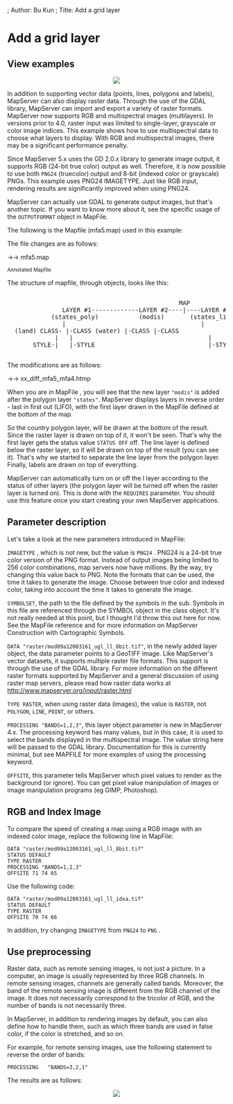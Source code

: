 ; Author: Bu Kun
; Title: Add a grid layer

# Add a grid layer

## View examples

<p align="center">
<img src="http://webgis.pub/cgi-bin/mapserv?map=/owg/mfa5.map&layer=states&layer=states_line&layer=states_label&layer=topo&mode=map"/>
</p>

In addition to supporting vector data (points, lines, polygons and labels), MapServer can also display raster data. Through the use of the GDAL library, MapServer can import and export a variety of raster formats. MapServer now supports RGB and multispectral images (multilayers). In versions prior to 4.0, raster input was limited to single-layer, grayscale or color image indices. This example shows how to use multispectral data to choose what layers to display. With RGB and multispectral images, there may be a significant performance penalty.

Since MapServer 5.x uses the GD 2.0.x library to generate image output, it supports RGB (24-bit true color) output as well. Therefore, it is now possible to use both ``PNG24`` (truecolor) output and 8-bit (indexed color or grayscale) PNGs. This example uses PNG24 IMAGETYPE. Just like RGB input, rendering results are significantly improved when using PNG24.

MapServer can actually use GDAL to generate output images, but that's another topic.
If you want to know more about it, see the specific usage of the ``OUTPUTFORMAT`` object in MapFile.

The following is the Mapfile (mfa5.map) used in this example:

The file changes are as follows:

->-> mfa5.map


<small>Annotated Mapfile </small>



The structure of mapfile, through objects, looks like this:

<pre>

                                               MAP
               LAYER #1-------------LAYER #2----|----LAYER #3--------LAYER #4
            (states_poly)           (modis)       (states_line)   (states_label)
               |                                     |               |
  (land) CLASS- |-CLASS (water) |-CLASS |-CLASS
             |   |                                     |                 |
       STYLE-|   |-STYLE                               |-STYLE     STYLE-|-LABEL

</pre>


The modifications are as follows:


->-> xx_diff_mfa5_mfa4.htmp

When you are in MapFile , you will see that the new layer ``"modis"`` is added after the polygon layer ``"states"``. MapServer displays layers in reverse order - last in first out (LIFO), with the first layer drawn in the MapFile defined at the bottom of the map.

So the country polygon layer, will be drawn at the bottom of the result. Since the raster layer is drawn on top of it, it won't be seen. That's why the first layer gets the status value ``STATUS OFF`` off.
The line layer is defined below the raster layer, so it will be drawn on top of the result (you can see it). That's why we started to separate the line layer from the polygon layer. Finally, labels are drawn on top of everything.

MapServer can automatically turn on or off the l layer according to the status of other layers (the polygon layer will be turned off when the raster layer is turned on). This is done with the ``REQUIRES`` parameter. You should use this feature once you start creating your own MapServer applications.

## Parameter description

Let's take a look at the new parameters introduced in MapFile:


``IMAGETYPE`` , which is not new, but the value is ``PNG24`` . PNG24 is a 24-bit true color version of the PNG format. Instead of output images being limited to 256 color combinations, map servers now have millions. By the way, try changing this value back to PNG. Note the formats that can be used, the time it takes to generate the image. Choose between true color and indexed color, taking into account the time it takes to generate the image.

``SYMBOLSET``, the path to the file defined by the symbols in the sub. Symbols in this file are referenced through the SYMBOL object in the class object. It's not really needed at this point, but I thought I'd throw this out here for now. See the MapFile reference and for more information on MapServer Construction with Cartographic Symbols.

``DATA "raster/mod09a12003161_ugl_ll_8bit.tif"``, in the newly added layer object, the data parameter points to a GeoTIFF image. Like MapServer's vector datasets, it supports multiple raster file formats. This support is through the use of the GDAL library. For more information on the different raster formats supported by MapServer and a general discussion of using raster map servers, please read how raster data works at http://www.mapserver.org/input/raster.html

``TYPE RASTER``, when using raster data (images), the value is ``RASTER``, not ``POLYGON``, ``LINE``, ``POINT``, or others.

``PROCESSING "BANDS=1,2,3"``, this layer object parameter is new in MapServer 4.x. The processing keyword has many values, but in this case, it is used to select the bands displayed in the multispectral image.
The value string here will be passed to the GDAL library. Documentation for this is currently minimal, but see MAPFILE for more examples of using the processing keyword.

``OFFSITE``, this parameter tells MapServer which pixel values to render as the background (or ignore).
You can get pixel value manipulation of images or image manipulation programs (eg GIMP, Photoshop).

## RGB and Index Image

To compare the speed of creating a map using a RGB image with an indexed color image, replace the following line in MapFile:

    DATA "raster/mod09a12003161_ugl_ll_8bit.tif"
    STATUS DEFAULT
    TYPE RASTER
    PROCESSING "BANDS=1,2,3"
    OFFSITE 71 74 65

Use the following code:

    DATA "raster/mod09a12003161_ugl_ll_idxa.tif"
    STATUS DEFAULT
    TYPE RASTER
    OFFSITE 70 74 66

In addition, try changing ``IMAGETYPE`` from ``PNG24`` to ``PNG`` .

## Use preprocessing

Raster data, such as remote sensing images, is not just a picture. In a computer, an image is usually represented by three RGB channels.
In remote sensing images, channels are generally called bands. Moreover, the band of the remote sensing image is different from the RGB channel of the image.
It does not necessarily correspond to the tricolor of RGB, and the number of bands is not necessarily three.

In MapServer, in addition to rendering images by default, you can also define how to handle them, such as which three bands are used in false color, if the color is stretched, and so on.

For example, for remote sensing images, use the following statement to reverse the order of bands:

    PROCESSING   "BANDS=3,2,1"

The results are as follows:

<p align="center">
<img src="http://webgis.pub/cgi-bin/mapserv?map=/owg/mfr1.map&layer=topo&mode=map"/>
</p>

